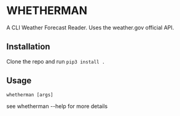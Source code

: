 # WHETHERMAN


A CLI Weather Forecast Reader. Uses the weather.gov official API.


## Installation


Clone the repo and run ```pip3 install .```


## Usage


```whetherman [args]```


see whetherman --help for more details


